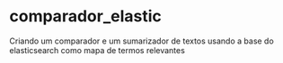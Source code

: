 # comparador_elastic
Criando um comparador e um sumarizador de textos usando a base do elasticsearch como mapa de termos relevantes
